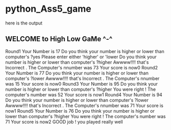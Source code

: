 ﻿# python_Ass5_game

here is the output 

WELCOME to High Low GaMe ^-^
--------------------------------
Round1
Your Number is 17
Do you think your number is higher or lower than computer's ?yes
Please enter either 'higher' or 'lower
Do you think your number is higher or lower than computer's ?higher
Awwww!!!! that's Incorrect . The Computer's nnumber was 73
Your score is now0
Round2
Your Number is 77
Do you think your number is higher or lower than computer's ?lower
Awwww!!!! that's Incorrect . The Computer's nnumber was 15
Your score is now0
Round3
Your Number is 95
Do you think your number is higher or lower than computer's ?higher
You were right ! The computer's number was 52
Your score is now1
Round4
Your Number is 94
Do you think your number is higher or lower than computer's ?lower
Awwww!!!! that's Incorrect . The Computer's nnumber was 71
Your score is now1
Round5
Your Number is 76
Do you think your number is higher or lower than computer's ?higher
You were right ! The computer's number was 71
Your score is now2
GOOD job ! you played really well
